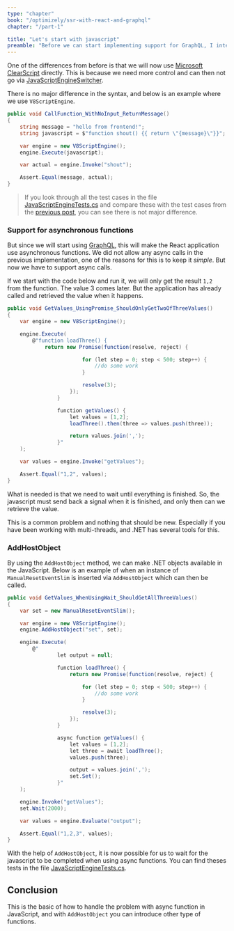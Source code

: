 ```yaml
---
type: "chapter"
book: "/optimizely/ssr-with-react-and-graphql"
chapter: "/part-1"

title: "Let's start with javascript"
preamble: "Before we can start implementing support for GraphQL, I intend to introduce some features that we will use in this implementation."
---
```


One of the differences from before is that we will now use [Microsoft ClearScript](https://github.com/microsoft/ClearScript) directly. This is because we need more control and can then not go via [JavaScriptEngineSwitcher](https://github.com/Taritsyn/JavaScriptEngineSwitcher). 

There is no major difference in the syntax, and below is an example where we use `V8ScriptEngine`.

```csharp
public void CallFunction_WithNoInput_ReturnMessage()
{
    string message = "hello from frontend!";
    string javascript = $"function shout() {{ return \"{message}\"}}";

    var engine = new V8ScriptEngine();
    engine.Execute(javascript);

    var actual = engine.Invoke("shout");

    Assert.Equal(message, actual);
}
```

> If you look through all the test cases in the file [JavaScriptEngineTests.cs](https://github.com/loremipsumdonec/optimizely-cms-models/blob/master/posts/ssr_with_react_and_graphql/example/lorem_headless_tests/JavaScriptEngineTests.cs) and compare these with the test cases from the [previous post](https://github.com/loremipsumdonec/optimizely-cms-models/blob/master/posts/lets_investigate_server_side_rendering/example/lorem_headless/lorem_headless_tests/JavaScriptEngineTests.cs), you can see there is not major difference.

### Support for asynchronous functions

But since we will start using [GraphQL](https://graphql.org/), this will make the React application use asynchronous functions. We did not allow any async calls in the previous implementation, one of the reasons for this is to keep it _simple_. But now we have to support async calls.

If we start with the code below and run it, we will only get the result `1,2` from the function. The value 3 comes later. But the application has already called and retrieved the value when it happens.

```csharp
public void GetValues_UsingPromise_ShouldOnlyGetTwoOfThreeValues() 
{
    var engine = new V8ScriptEngine();

    engine.Execute(
        @"function loadThree() {
         	return new Promise(function(resolve, reject) {

                        for (let step = 0; step < 500; step++) {
                            //do some work
                        }

                        resolve(3);
                    });
                }

                function getValues() {
                    let values = [1,2];
                    loadThree().then(three => values.push(three));

                    return values.join(',');
                }"
    );

    var values = engine.Invoke("getValues");

    Assert.Equal("1,2", values);
}
```

What is needed is that we need to wait until everything is finished. So, the javascript must send back a signal when it is finished, and only then can we retrieve the value.

This is a common problem and nothing that should be new. Especially if you have been working with multi-threads, and .NET has several tools for this.

### AddHostObject

By using the `AddHostObject` method, we can make .NET objects available in the JavaScript. Below is an example of when an instance of `ManualResetEventSlim` is inserted via `AddHostObject` which can then be called.

```csharp
public void GetValues_WhenUsingWait_ShouldGetAllThreeValues()
{
    var set = new ManualResetEventSlim();

    var engine = new V8ScriptEngine();
    engine.AddHostObject("set", set);

    engine.Execute(
        @"
                let output = null;

                function loadThree() {
                    return new Promise(function(resolve, reject) {

                        for (let step = 0; step < 500; step++) {
                            //do some work
                        }

                        resolve(3);
                    });
                }

                async function getValues() {
                    let values = [1,2];
                    let three = await loadThree();
                    values.push(three);

                    output = values.join(',');
                    set.Set();
                }"
    );

    engine.Invoke("getValues");
    set.Wait(2000);

    var values = engine.Evaluate("output");

    Assert.Equal("1,2,3", values);
}
```

With the help of `AddHostObject`, it is now possible for us to wait for the javascript to be completed when using async functions. You can find theses tests in the file [JavaScriptEngineTests.cs](https://github.com/loremipsumdonec/optimizely-cms-models/blob/master/posts/ssr_with_react_and_graphql/example/lorem_headless_tests/JavaScriptEngineTests.cs).

## Conclusion

This is the basic of how to handle the problem with async function in JavaScript, and with `AddHostObject` you can introduce other type of functions. 
